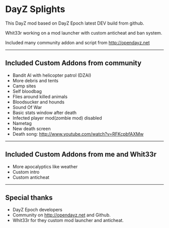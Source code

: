 
**DayZ Splights**
===================

This DayZ mod based on DayZ Epoch latest DEV build from github.

Whit33r working on a mod launcher with custom anticheat and ban system.

Included many community addon and script from http://opendayz.net

-------------------------------------
Included Custom Addons from community
-------------------------------------

* Bandit AI with helicopter patrol (DZAI)
* More debris and tents
* Camp sites
* Self bloodbag
* Flies around killed animals
* Bloodsucker and hounds
* Sound Of War
* Basic stats window after death
* Infected player mod(zombie mod) disabled
* Nametag
* New death screen
* Death song: http://www.youtube.com/watch?v=RFKcpbfAXMw

------------------------------------------
Included Custom Addons from me and Whit33r
------------------------------------------

* More apocalyptics like weather
* Custom intro
* Custom anticheat

--------------------------
Special thanks
--------------------------

* DayZ Epoch developers
* Community on http://opendayz.net and Github.
* Whit33r for they custom mod launcher and anticheat.